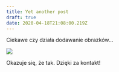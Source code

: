 ```yaml
---
title: Yet another post
draft: true
date: 2020-04-18T21:08:00.219Z
---
```

Ciekawe czy działa dodawanie obrazków...

![](/uploads/1_max-2-.jpg)

Okazuje się, że tak. Dzięki za kontakt!